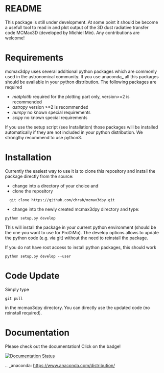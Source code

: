 # README #

This package is still under development. 
At some point it should be become a usefull tool to read in and plot output of the 3D dust radiative transfer code MCMax3D (developed by Michiel Min). 
Any contributions are welcome!

Requirements
============
mcmax3dpy uses several additional python packages which are commonly used in the astronomical community. 
If you use anaconda_ all this packages should be available in your python distribution. 
The following packages are required

* *matplotib* required for the plotting part only, version>=2 is recommended  
* *astropy*     version >=2 is recommended
* *numpy*       no known special requirements
* *scipy*       no known special requirements

If you use the setup script (see Installation) those packages will be installed automatically if 
they are not included in your python distribution. We stronglhy recommend to use python3.

Installation
============
Currently the easiest way to use it is to clone this repository and install the package directly from the source:

* change into a directory of your choice and 
* clone the repository 


```
  git clone https://github.com/chrab/mcmax3dpy.git
``` 
 
* change into the newly created mcmax3dpy directory and type:


```
python setup.py develop
```

This will install the package in your current python environment (should be the one you want to use for ProDiMo). 
The develop options allows to update the python code (e.g. via git) without the need to reinstall the package.

If you do not have root access to install python packages, this should work

```
python setup.py develop --user
```

Code Update
===========
Simply type 

```
git pull 
```

in the mcmax3dpy directory. You can directly use the updated code (no reinstall required).

Documentation
=============
Please check out the documentation! Click on the badge!

[![Documentation Status](https://readthedocs.org/projects/mcmax3dpy/badge/?version=latest)](https://mcmax3dpy.readthedocs.io/en/latest/?badge=latest)


.. _anaconda: https://www.anaconda.com/distribution/

